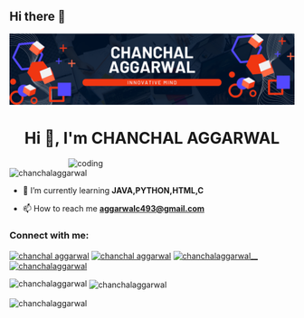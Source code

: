 ## Hi there 👋
![logo](https://github.com/CHANCHALAGGARWAL/CHANCHALAGGARWAL/blob/main/CHANCHAL%20AGGARWAL.png)
<h1 align="center">Hi 👋, I'm CHANCHAL AGGARWAL</h1>
<img align="right" alt="coding" width="400" src="https://cdn.dribbble.com/users/17707/screenshots/2413754/rrr.gif">
<p align="left"> <img src="https://komarev.com/ghpvc/?username=chanchalaggarwal&label=Profile%20views&color=0e75b6&style=flat" alt="chanchalaggarwal" /> </p>

- 🌱 I’m currently learning **JAVA,PYTHON,HTML,C**

- 📫 How to reach me **aggarwalc493@gmail.com**

<h3 align="left">Connect with me:</h3>
<p align="left">
<a href="https://linkedin.com/in/chanchal aggarwal" target="blank"><img align="center" src="https://raw.githubusercontent.com/rahuldkjain/github-profile-readme-generator/master/src/images/icons/Social/linked-in-alt.svg" alt="chanchal aggarwal" height="30" width="40" /></a>
<a href="https://fb.com/chanchal aggarwal" target="blank"><img align="center" src="https://raw.githubusercontent.com/rahuldkjain/github-profile-readme-generator/master/src/images/icons/Social/facebook.svg" alt="chanchal aggarwal" height="30" width="40" /></a>
<a href="https://instagram.com/chanchalaggarwal__" target="blank"><img align="center" src="https://raw.githubusercontent.com/rahuldkjain/github-profile-readme-generator/master/src/images/icons/Social/instagram.svg" alt="chanchalaggarwal__" height="30" width="40" /></a>
<a href="https://www.leetcode.com/chanchalaggarwal" target="blank"><img align="center" src="https://raw.githubusercontent.com/rahuldkjain/github-profile-readme-generator/master/src/images/icons/Social/leet-code.svg" alt="chanchalaggarwal" height="30" width="40" /></a>
</p>

<p><img align="left" src="https://github-readme-stats.vercel.app/api/top-langs?username=chanchalaggarwal&show_icons=true&locale=en&layout=compact" alt="chanchalaggarwal" /></p>

<p>&nbsp;<img align="center" src="https://github-readme-stats.vercel.app/api?username=chanchalaggarwal&show_icons=true&locale=en" alt="chanchalaggarwal" /></p>

<p><img align="center" src="https://github-readme-streak-stats.herokuapp.com/?user=chanchalaggarwal&" alt="chanchalaggarwal" /></p>


<!--
**CHANCHALAGGARWAL/CHANCHALAGGARWAL** is a ✨ _special_ ✨ repository because its `README.md` (this file) appears on your GitHub profile.

Here are some ideas to get you started:

- 🔭 I’m currently working on ...
- 🌱 I’m currently learning ...
- 👯 I’m looking to collaborate on ...
- 🤔 I’m looking for help with ...
- 💬 Ask me about ...
- 📫 How to reach me: ...
- 😄 Pronouns: ...
- ⚡ Fun fact: ...
-->
